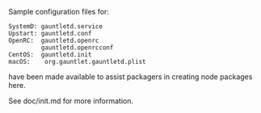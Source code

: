 Sample configuration files for:
```
SystemD: gauntletd.service
Upstart: gauntletd.conf
OpenRC:  gauntletd.openrc
         gauntletd.openrcconf
CentOS:  gauntletd.init
macOS:    org.gauntlet.gauntletd.plist
```
have been made available to assist packagers in creating node packages here.

See doc/init.md for more information.
